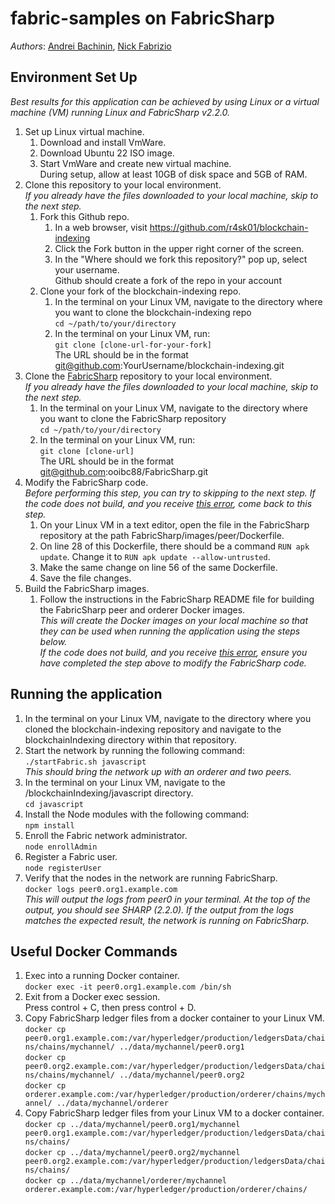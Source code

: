 # fabric-samples on FabricSharp

_Authors_: [Andrei Bachinin](https://github.com/r4sk01), [Nick Fabrizio](https://github.com/NFabrizio)

## Environment Set Up

_Best results for this application can be achieved by using Linux or a virtual machine (VM) running Linux and FabricSharp v2.2.0._  

1. Set up Linux virtual machine.  
   1. Download and install VmWare.  
   2. Download Ubuntu 22 ISO image.  
   3. Start VmWare and create new virtual machine.  
      During setup, allow at least 10GB of disk space and 5GB of RAM.  
2. Clone this repository to your local environment.  
   _If you already have the files downloaded to your local machine, skip to the next step._  
   1. Fork this Github repo.  
      1. In a web browser, visit https://github.com/r4sk01/blockchain-indexing  
      2. Click the Fork button in the upper right corner of the screen.  
      3. In the "Where should we fork this repository?" pop up, select your username.  
         Github should create a fork of the repo in your account  
   2. Clone your fork of the blockchain-indexing repo.  
      1. In the terminal on your Linux VM, navigate to the directory where
         you want to clone the blockchain-indexing repo  
         `cd ~/path/to/your/directory`  
      2. In the terminal on your Linux VM, run:  
         `git clone [clone-url-for-your-fork]`  
         The URL should be in the format git@github.com:YourUsername/blockchain-indexing.git  
3. Clone the [FabricSharp](https://github.com/ooibc88/FabricSharp) repository to
   your local environment.  
   _If you already have the files downloaded to your local machine, skip to the next step._  
   1. In the terminal on your Linux VM, navigate to the directory where
      you want to clone the FabricSharp repository  
      `cd ~/path/to/your/directory`  
   2. In the terminal on your Linux VM, run:  
      `git clone [clone-url]`  
      The URL should be in the format git@github.com:ooibc88/FabricSharp.git  
4. Modify the FabricSharp code.  
   _Before performing this step, you can try to skipping to the next step. If the code does not build, and you receive [this error](https://github.com/ooibc88/FabricSharp/issues/25), come back to this step._  
   1. On your Linux VM in a text editor, open the file in the FabricSharp
      repository at the path FabricSharp/images/peer/Dockerfile.  
   2. On line 28 of this Dockerfile, there should be a command `RUN apk update`.
      Change it to `RUN apk update --allow-untrusted`.  
   3. Make the same change on line 56 of the same Dockerfile.  
   4. Save the file changes.  
5. Build the FabricSharp images.  
   1. Follow the instructions in the FabricSharp README file for building the
      FabricSharp peer and orderer Docker images.  
   _This will create the Docker images on your local machine so that they can be used when running the application using the steps below._  
   _If the code does not build, and you receive [this error](https://github.com/ooibc88/FabricSharp/issues/25), ensure you have completed the step above to modify the FabricSharp code._  

## Running the application  

1. In the terminal on your Linux VM, navigate to the directory where you cloned
   the blockchain-indexing repository and navigate to the blockchainIndexing
   directory within that repository.  
2. Start the network by running the following command:  
   `./startFabric.sh javascript`  
   _This should bring the network up with an orderer and two peers._
3. In the terminal on your Linux VM, navigate to the /blockchainIndexing/javascript
   directory.  
   `cd javascript`
4. Install the Node modules with the following command:  
   `npm install`  
5. Enroll the Fabric network administrator.  
   `node enrollAdmin`  
6. Register a Fabric user.  
   `node registerUser`
7. Verify that the nodes in the network are running FabricSharp.  
   `docker logs peer0.org1.example.com`  
   _This will output the logs from peer0 in your terminal. At the top of the output, you should see SHARP (2.2.0)._
   _If the output from the logs matches the expected result, the network is running on FabricSharp._  

## Useful Docker Commands  

1. Exec into a running Docker container.  
   `docker exec -it peer0.org1.example.com /bin/sh`  
2. Exit from a Docker exec session.  
   Press control + C, then press control + D.  
3. Copy FabricSharp ledger files from a docker container to your Linux VM.  
   `docker cp peer0.org1.example.com:/var/hyperledger/production/ledgersData/chains/chains/mychannel/ ../data/mychannel/peer0.org1`  
   `docker cp peer0.org2.example.com:/var/hyperledger/production/ledgersData/chains/chains/mychannel/ ../data/mychannel/peer0.org2`  
   `docker cp orderer.example.com:/var/hyperledger/production/orderer/chains/mychannel/ ../data/mychannel/orderer`  
4. Copy FabricSharp ledger files from your Linux VM to a docker container.  
   `docker cp ../data/mychannel/peer0.org1/mychannel peer0.org1.example.com:/var/hyperledger/production/ledgersData/chains/chains/`  
   `docker cp ../data/mychannel/peer0.org2/mychannel peer0.org2.example.com:/var/hyperledger/production/ledgersData/chains/chains/`  
   `docker cp ../data/mychannel/orderer/mychannel orderer.example.com:/var/hyperledger/production/orderer/chains/`  

